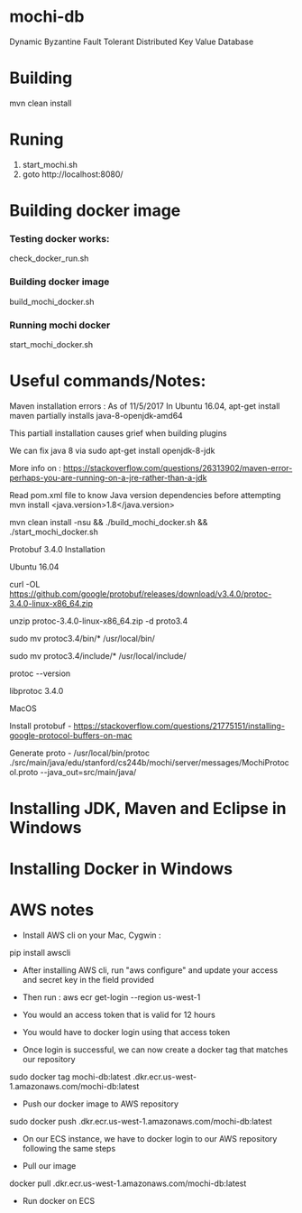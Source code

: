 # mochi-db
Dynamic Byzantine Fault Tolerant Distributed Key Value Database



# Building
mvn clean install

# Runing
1. start_mochi.sh
2. goto http://localhost:8080/

# Building docker image
### Testing docker works:
check_docker_run.sh

### Building docker image
build_mochi_docker.sh

### Running mochi docker
start_mochi_docker.sh

# Useful commands/Notes:

Maven installation errors :
As of 11/5/2017 In Ubuntu 16.04, apt-get install maven partially installs java-8-openjdk-amd64

This partiall installation causes grief when building plugins

We can fix java 8 via sudo apt-get install openjdk-8-jdk

More info on : https://stackoverflow.com/questions/26313902/maven-error-perhaps-you-are-running-on-a-jre-rather-than-a-jdk

Read pom.xml file to know Java version dependencies before attempting mvn install
<properties>
       <java.version>1.8</java.version>
 </properties>


mvn clean install -nsu && ./build_mochi_docker.sh && ./start_mochi_docker.sh

Protobuf 3.4.0 Installation 


Ubuntu 16.04


curl -OL https://github.com/google/protobuf/releases/download/v3.4.0/protoc-3.4.0-linux-x86_64.zip


unzip protoc-3.4.0-linux-x86_64.zip -d proto3.4


sudo mv protoc3.4/bin/* /usr/local/bin/


sudo mv protoc3.4/include/* /usr/local/include/


protoc --version


libprotoc 3.4.0


MacOS


Install protobuf - https://stackoverflow.com/questions/21775151/installing-google-protocol-buffers-on-mac

Generate proto - /usr/local/bin/protoc ./src/main/java/edu/stanford/cs244b/mochi/server/messages/MochiProtocol.proto --java_out=src/main/java/

# Installing JDK, Maven and Eclipse in Windows

# Installing Docker in Windows

# AWS notes

* Install AWS cli on your Mac, Cygwin :


pip install awscli


* After installing AWS cli, run  "aws configure" and update your access and secret key in the field provided


* Then run : aws ecr get-login --region us-west-1


* You would an access token that is valid for 12 hours


* You would have to docker login using that access token


* Once login is successful, we can now create a docker tag that matches our repository

sudo docker tag mochi-db:latest <account-id>.dkr.ecr.us-west-1.amazonaws.com/mochi-db:latest


* Push our docker image to AWS repository


sudo docker push <account-id>.dkr.ecr.us-west-1.amazonaws.com/mochi-db:latest


* On our ECS instance, we have to docker login to our AWS repository following the same steps


* Pull our image

docker pull <account-id>.dkr.ecr.us-west-1.amazonaws.com/mochi-db:latest

* Run docker on ECS
